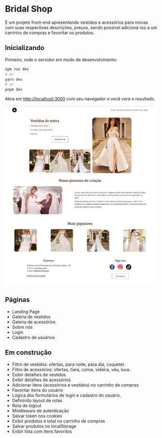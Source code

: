 # Bridal Shop

É um projeto front-end apresentando vestidos e acessórios para noivas com suas respectivas descrições, preços, sendo possível adicioná-los a um carrinho de compras e favoritar os produtos.

## Inicializando

Primeiro, rode o servidor em modo de desenvolvimento:

```bash
npm run dev
# or
yarn dev
# or
pnpm dev
```

Abra em [http://localhost:3000](http://localhost:3000) com seu navegador e você verá o resultado.

![Banner](../bridal-shop/public/banner.png)

## Páginas

- Landing Page
- Galeria de vestidos
- Galeria de acessórios
- Sobre nós
- Login
- Cadastro de usuários

## Em construção

- Filtro de vestidos: ofertas, para noite, para dia, coquetel.
- Filtro de acessórios: ofertas, tiara, coroa, videira, véu, luva.
- Exibir detalhes de vestidos
- Exibir detalhes de acessórios
- Adicionar itens (acessórios e vestidos) no carrinho de compras
- Favoritar itens do usuário
- Lógica dos formulários de login e cadastro do usuário.
- Definindo layout de rotas
- Rota de logout
- Middleware de autenticação
- Salvar token nos cookies
- Exibir produtos e total no carrinho de compras
- Salvar produtos no localStorage
- Exibir lista com itens favoritos
